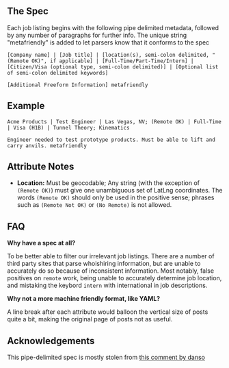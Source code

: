 ## The Spec
Each job listing begins with the following pipe delimited metadata, followed by any number of paragraphs for further info. The unique string "metafriendly" is added to let parsers know that it conforms to the spec
```
[Company name] | [Job title] | [location(s), semi-colon delimited, "(Remote OK)", if applicable] | [Full-Time/Part-Time/Intern] | [Citizen/Visa (optional type, semi-colon delimited)] | [Optional list of semi-colon delimited keywords]

[Additional Freeform Information] metafriendly
```

## Example
```
Acme Products | Test Engineer | Las Vegas, NV; (Remote OK) | Full-Time | Visa (H1B) | Tunnel Theory; Kinematics

Engineer needed to test prototype products. Must be able to lift and carry anvils. metafriendly
```

## Attribute Notes

* **Location:** Must be geocodable; Any string (with the exception of `(Remote OK)`) must give one unambiguous set of LatLng coordinates. The words `(Remote OK)` should only be used in the positive sense; phrases such as `(Remote Not OK)` or `(No Remote)` is not allowed.

## FAQ

**Why have a spec at all?**

To be better able to filter our irrelevant job listings. There are a number of third party sites that parse whoishiring information, but are unable to accurately do so because of inconsistent information. Most notably, false positives on `remote` work, being unable to accurately determine job location, and mistaking the keybord `intern` with international in job descriptions.

**Why not a more machine friendly format, like YAML?**

A line break after each attribute would balloon the vertical size of posts quite a bit, making the original page of posts not as useful.

## Acknowledgements

This pipe-delimited spec is mostly stolen from [this comment by danso](https://news.ycombinator.com/item?id=9635683)
